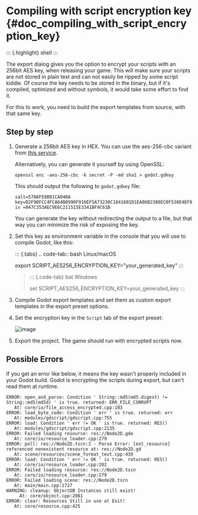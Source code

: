 Compiling with script encryption key {#doc_compiling_with_script_encryption_key}
====================================

::: {.highlight}
shell
:::

The export dialog gives you the option to encrypt your scripts with an
256bit AES key, when releasing your game. This will make sure your
scripts are not stored in plain text and can not easily be ripped by
some script kiddie. Of course the key needs to be stored in the binary,
but if it\'s compiled, optimized and without symbols, it would take some
effort to find it.

For this to work, you need to build the export templates from source,
with that same key.

Step by step
------------

1.  Generate a 256bit AES key in HEX. You can use the aes-256-cbc
    variant from [this
    service](https://asecuritysite.com/encryption/keygen).

    Alternatively, you can generate it yourself by using OpenSSL:

        openssl enc -aes-256-cbc -k secret -P -md sha1 > godot.gdkey

    This should output the following to `godot.gdkey` file:

        salt=5786FE8B91CA048A
        key=D2F90FCC4FCA64B8990F916EF5A73230C1841601D1EA06B2380EC0F530E4EF85
        iv =047C353AEC9E6C211515E3341BF9C61B

    You can generate the key without redirecting the output to a file,
    but that way you can minimize the risk of exposing the key.

2.  Set this key as environment variable in the console that you will
    use to compile Godot, like this:

    ::: {.tabs}
    .. code-tab:: bash Linux/macOS

    export SCRIPT\_AES256\_ENCRYPTION\_KEY=\"your\_generated\_key\"
    :::

    > ::: {.code-tab}
    > bat Windows
    >
    > set SCRIPT\_AES256\_ENCRYPTION\_KEY=your\_generated\_key
    > :::

3.  Compile Godot export templates and set them as custom export
    templates in the export preset options.
4.  Set the encryption key in the `Script` tab of the export preset:

    ![image](img/script_encryption_key.png)

5.  Export the project. The game should run with encrypted scripts now.

Possible Errors
---------------

If you get an error like below, it means the key wasn\'t properly
included in your Godot build. Godot is encrypting the scripts during
export, but can\'t read them at runtime.

    ERROR: open_and_parse: Condition ' String::md5(md5.digest) != String::md5(md5d) ' is true. returned: ERR_FILE_CORRUPT
       At: core/io/file_access_encrypted.cpp:103
    ERROR: load_byte_code: Condition ' err ' is true. returned: err
       At: modules/gdscript/gdscript.cpp:755
    ERROR: load: Condition ' err != OK ' is true. returned: RES()
       At: modules/gdscript/gdscript.cpp:2135
    ERROR: Failed loading resource: res://Node2D.gde
       At: core/io/resource_loader.cpp:279
    ERROR: poll: res://Node2D.tscn:3 - Parse Error: [ext_resource] referenced nonexistent resource at: res://Node2D.gd
       At: scene/resources/scene_format_text.cpp:439
    ERROR: load: Condition ' err != OK ' is true. returned: RES()
       At: core/io/resource_loader.cpp:202
    ERROR: Failed loading resource: res://Node2D.tscn
       At: core/io/resource_loader.cpp:279
    ERROR: Failed loading scene: res://Node2D.tscn
       At: main/main.cpp:1727
    WARNING: cleanup: ObjectDB Instances still exist!
         At: core/object.cpp:2081
    ERROR: clear: Resources Still in use at Exit!
       At: core/resource.cpp:425
